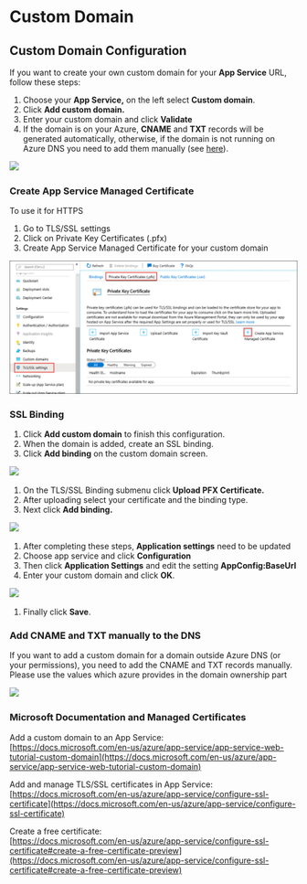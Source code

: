 # Custom Domain

## Custom Domain Configuration

If you want to create your own custom domain for your **App Service** URL, follow these steps:

1. Choose your **App Service,** on the left select **Custom domain**.
2. Click **Add custom domain.**
3. Enter your custom domain and click **Validate**
4. If the domain is on your Azure, **CNAME** and **TXT** records will be generated automatically, otherwise, if the domain is not running on Azure DNS you need to add them manually (see [here](custom-domain.md#add-cname-and-txt-manually-to-the-dns)).

![](<../../.gitbook/assets/2022-04-13 17\_09\_38-Add custom domain0.png>)

### Create App Service Managed Certificate <a href="#53264c4d-2e8e-482b-9522-b7023144f9f7" id="53264c4d-2e8e-482b-9522-b7023144f9f7"></a>

To use it for HTTPS

1. Go to TLS/SSL settings
2. Click on Private Key Certificates (.pfx)
3. Create App Service Managed Certificate for your custom domain

![](<../../.gitbook/assets/image (35).png>)

### SSL Binding

1. Click **Add custom domain** to finish this configuration.
2. When the domain is added, create an SSL binding.
3. Click **Add binding** on the custom domain screen.

![](<../../.gitbook/assets/2022-04-14 12\_14\_21-as-scepman-testSSL.png>)

1. On the TLS/SSL Binding submenu click **Upload PFX Certificate.**
2. After uploading select your certificate and the binding type.
3. Next click **Add binding.**

![](<../../.gitbook/assets/2022-04-14 12\_10\_46-TLS\_SSL Binding.png>)

1. After completing these steps, **Application settings** need to be updated
2. Choose app service and click **Configuration**
3. Then click **Application Settings** and edit the setting **AppConfig:BaseUrl**
4. Enter your custom domain and click **OK**.

![](../../../.gitbook/assets/scepman\_cname4\_1.png)

1. Finally click **Save**.

### Add CNAME and TXT manually to the DNS

If you want to add a custom domain for a domain outside Azure DNS (or your permissions), you need to add the CNAME and TXT records manually. Please use the values which azure provides in the domain ownership part

![](<../../.gitbook/assets/2022-04-13 16\_51\_49-Add custom domain.png>)

### Microsoft Documentation and Managed Certificates

Add a custom domain to an App Service:\
[https://docs.microsoft.com/en-us/azure/app-service/app-service-web-tutorial-custom-domain](https://docs.microsoft.com/en-us/azure/app-service/app-service-web-tutorial-custom-domain)

Add and manage TLS/SSL certificates in App Service:\
[https://docs.microsoft.com/en-us/azure/app-service/configure-ssl-certificate](https://docs.microsoft.com/en-us/azure/app-service/configure-ssl-certificate)

Create a free certificate:\
[https://docs.microsoft.com/en-us/azure/app-service/configure-ssl-certificate#create-a-free-certificate-preview](https://docs.microsoft.com/en-us/azure/app-service/configure-ssl-certificate#create-a-free-certificate-preview)
